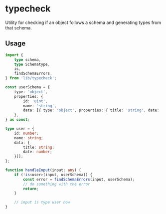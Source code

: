 # typecheck

Utility for checking if an object follows a schema and generating types from that schema.

## Usage

```ts
import {
	type schema,
	type Schematype,
	is,
	findSchemaErrors,
} from 'lib/typecheck';

const userSchema = {
	type: 'object',
	properties: {
		id: 'uint',
		name: 'string',
		data: [{ type: 'object', properties: { title: 'string', date: 'int' } }],
	},
} as const;

type user = {
	id: number;
	name: string;
	data: {
		title: string;
		date: number;
	}[];
};

function handleInput(input: any) {
	if (!is<user>(input, userSchema)) {
		const error = findSchemaErrors(input, userSchema);
		// do something with the error
		return;
	}

	// input is type user now
}
```
